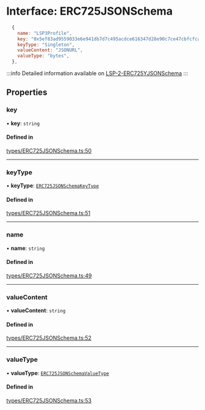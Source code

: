 # Interface: ERC725JSONSchema

```javascript title=Example
  {
    name: "LSP3Profile",
    key: "0x5ef83ad9559033e6e941db7d7c495acdce616347d28e90c7ce47cbfcfcad3bc5",
    keyType: "Singleton",
    valueContent: "JSONURL",
    valueType: "bytes",
  },
```
:::info
Detailed information available on [LSP-2-ERC725YJSONSchema](https://github.com/lukso-network/LIPs/blob/master/LSPs/LSP-2-ERC725YJSONSchema.md)
:::

## Properties

### key

• **key**: `string`

#### Defined in

[types/ERC725JSONSchema.ts:50](https://github.com/Hugoo/erc725.js/blob/6e1cb07/src/types/ERC725JSONSchema.ts#L50)

___

### keyType

• **keyType**: [`ERC725JSONSchemaKeyType`](../README.md#erc725jsonschemakeytype)

#### Defined in

[types/ERC725JSONSchema.ts:51](https://github.com/Hugoo/erc725.js/blob/6e1cb07/src/types/ERC725JSONSchema.ts#L51)

___

### name

• **name**: `string`

#### Defined in

[types/ERC725JSONSchema.ts:49](https://github.com/Hugoo/erc725.js/blob/6e1cb07/src/types/ERC725JSONSchema.ts#L49)

___

### valueContent

• **valueContent**: `string`

#### Defined in

[types/ERC725JSONSchema.ts:52](https://github.com/Hugoo/erc725.js/blob/6e1cb07/src/types/ERC725JSONSchema.ts#L52)

___

### valueType

• **valueType**: [`ERC725JSONSchemaValueType`](../README.md#erc725jsonschemavaluetype)

#### Defined in

[types/ERC725JSONSchema.ts:53](https://github.com/Hugoo/erc725.js/blob/6e1cb07/src/types/ERC725JSONSchema.ts#L53)
